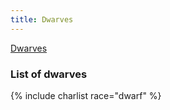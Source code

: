 ```yaml
---
title: Dwarves
---
```


[Dwarves](https://en.wikipedia.org/wiki/Dwarf_(Dungeons_%26_Dragons))

### List of dwarves

{% include charlist race="dwarf" %}
